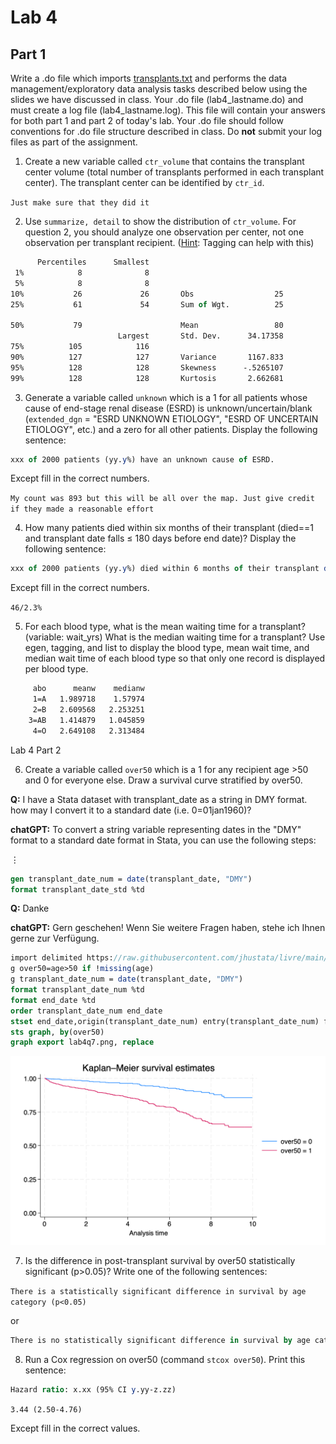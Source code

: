 ﻿# Lab 4

## Part 1

Write a .do file which imports [transplants.txt](https://raw.githubusercontent.com/jhustata/livre/main/transplants.txt) and performs the data management/exploratory data analysis tasks described below using the slides we have discussed in class. Your .do file (lab4_lastname.do) and must create a log file (lab4_lastname.log). This file will contain your answers for both part 1 and part 2 of today's lab. Your .do file should follow conventions for .do file structure described in class. Do **not** submit your log files as part of the assignment.    
    
1. Create a new variable called `ctr_volume` that contains the transplant center volume (total number of transplants performed in each transplant center). The transplant center can be identified by `ctr_id`.     

`Just make sure that they did it`   
    
2. Use `summarize, detail` to show the distribution of `ctr_volume`. For question 2, you should analyze one observation per center, not one observation per transplant recipient. (<u>Hint</u>: Tagging can help with this)  

```stata
      Percentiles      Smallest
 1%            8              8
 5%            8              8
10%           26             26       Obs                  25
25%           61             54       Sum of Wgt.          25

50%           79                      Mean                 80
                        Largest       Std. Dev.      34.17358
75%          105            116
90%          127            127       Variance       1167.833
95%          128            128       Skewness      -.5265107
99%          128            128       Kurtosis       2.662681

```

3. Generate a variable called `unknown` which is a 1 for all patients whose cause of end-stage renal disease (ESRD) is unknown/uncertain/blank (`extended_dgn` = "ESRD UNKNOWN ETIOLOGY", "ESRD OF UNCERTAIN ETIOLOGY", etc.) and a zero for all other patients. Display the following sentence:

```stata
xxx of 2000 patients (yy.y%) have an unknown cause of ESRD.
```
Except fill in the correct numbers.

`My count was 893 but this will be all over the map. Just give credit if they made a reasonable effort`   

4. How many patients died within six months of their transplant (died==1 and transplant date falls ≤ 180 days before end date)? Display the following sentence:

```stata
xxx of 2000 patients (yy.y%) died within 6 months of their transplant date.
```

Except fill in the correct numbers.     

`46/2.3%`   
    
5. For each blood type, what is the mean waiting time for a transplant? (variable: wait\_yrs) What is the median waiting time for a transplant? Use egen, tagging, and list to display the blood type, mean wait time, and median wait time of each blood type so that only one record is displayed per blood type. 

```stata
     abo      meanw    medianw  
     1=A   1.989718    1.57974  
     2=B   2.609568   2.253251  
    3=AB   1.414879   1.045859  
     4=O   2.649108   2.313484  

```

Lab 4 Part 2

6. Create a variable called `over50` which is a 1 for any recipient age >50 and 0 for everyone else. Draw a survival curve stratified by over50.     

**Q:** I have a Stata dataset with transplant_date as a string in DMY format. how may I convert it to a standard date (i.e. 0=01jan1960)?     

**chatGPT:** To convert a string variable representing dates in the "DMY" format to a standard date format in Stata, you can use the following steps:

$\vdots$

```stata
gen transplant_date_num = date(transplant_date, "DMY")
format transplant_date_std %td

```

**Q:** Danke

**chatGPT:** Gern geschehen! Wenn Sie weitere Fragen haben, stehe ich Ihnen gerne zur Verfügung.

```stata
import delimited https://raw.githubusercontent.com/jhustata/livre/main/transplants.txt, clear 
g over50=age>50 if !missing(age)
g transplant_date_num = date(transplant_date, "DMY")
format transplant_date_num %td 
format end_date %td 
order transplant_date_num end_date
stset end_date,origin(transplant_date_num) entry(transplant_date_num) fail(died) scale(365.25)
sts graph, by(over50)
graph export lab4q7.png, replace  
```

![](lab4q7.png)

7. Is the difference in post-transplant survival by over50 statistically significant (p>0.05)? Write one of the following sentences:


`There is a statistically significant difference in survival by age category (p<0.05)`

or

```stata
There is no statistically significant difference in survival by age category (p=0.x)
```

8. Run a Cox regression on over50 (command `stcox over50`). Print this sentence:

```stata
Hazard ratio: x.xx (95% CI y.yy-z.zz) 
```

`3.44 (2.50-4.76)`

Except fill in the correct values.



